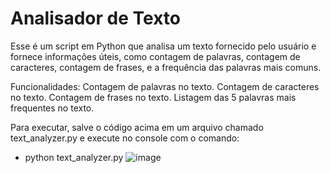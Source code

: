
<h1> Analisador de Texto </h1>
Esse é um script em Python que analisa um texto fornecido pelo usuário e fornece informações úteis, como contagem de palavras, contagem de caracteres, contagem de frases, e a frequência das palavras mais comuns.

Funcionalidades:
Contagem de palavras no texto.
Contagem de caracteres no texto.
Contagem de frases no texto.
Listagem das 5 palavras mais frequentes no texto.

Para executar, salve o código acima em um arquivo chamado text_analyzer.py e execute no console com o comando: 
* python text_analyzer.py 
![image](https://github.com/Lowpexay/Python_Codes/assets/108759445/056c79bb-8adb-47f2-9c43-aed158143d93)
